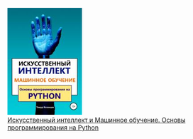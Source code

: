 ![](Искусственный%20интеллект%20и%20Машинное%20обучение.%20Основы%20программирования%20на%20Python.jpg)  
[Искусственный интеллект и Машинное обучение. Основы программирования на Python](Искусственный%20интеллект%20и%20Машинное%20обучение.%20Основы%20программирования%20на%20Python.md)
